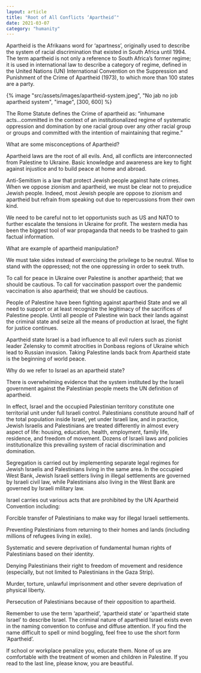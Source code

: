 ```yaml
---
layout: article
title: "Root of All Conflicts ‘Apartheid’"
date: 2021-03-07
category: "humanity"
---
```


Apartheid is the Afrikaans word for ‘apartness’, originally used to describe the system of racial discrimination that existed in South Africa until 1994. The term apartheid is not only a reference to South Africa’s former regime; it is used in international law to describe a category of regime, defined in the United Nations (UN) International Convention on the Suppression and Punishment of the Crime of Apartheid (1973), to which more than 100 states are a party.

<!-- excerpt -->

{% image "src/assets/images/apartheid-system.jpeg", "No jab no job apartheid system", "image", [300, 600] %}

The Rome Statute defines the Crime of apartheid as: “inhumane acts...committed in the context of an institutionalized regime of systematic oppression and domination by one racial group over any other racial group or groups and committed with the intention of maintaining that regime.”

What are some misconceptions of Apartheid?

Apartheid laws are the root of all evils. And, all conflicts are interconnected from Palestine to Ukraine. Basic knowledge and awareness are key to fight against injustice and to build peace at home and abroad.

Anti-Semitism is a law that protect Jewish people against hate crimes. When we oppose zionism and apartheid, we must be clear not to prejudice Jewish people. Indeed, most Jewish people are oppose to zionism and apartheid but refrain from speaking out due to repercussions from their own kind.

We need to be careful not to let opportunists such as US and NATO to further escalate the tensions in Ukraine for profit. The western media has been the biggest tool of war propaganda that needs to be trashed to gain factual information.

What are example of apartheid manipulation?

We must take sides instead of exercising the privilege to be neutral. Wise to stand with the oppressed; not the one oppressing in order to seek truth.

To call for peace in Ukraine over Palestine is another apartheid; that we should be cautious. To call for vaccination passport over the pandemic vaccination is also apartheid; that we should be cautious.

People of Palestine have been fighting against apartheid State and we all need to support or at least recognize the legitimacy of the sacrifices of Palestine people. Until all people of Palestine win back their lands against the criminal state and seize all the means of production at Israel, the fight for justice continues.

Apartheid state Israel is a bad influence to all evil rulers such as zionist leader Zelensky to commit atrocities in Donbass regions of Ukraine which lead to Russian invasion. Taking Palestine lands back from Apartheid state is the beginning of world peace.

Why do we refer to Israel as an apartheid state?

There is overwhelming evidence that the system instituted by the Israeli government against the Palestinian people meets the UN definition of apartheid.

In effect, Israel and the occupied Palestinian territory constitute one territorial unit under full Israeli control. Palestinians constitute around half of the total population inside Israel, yet under Israeli law, and in practice, Jewish Israelis and Palestinians are treated differently in almost every aspect of life: housing, education, health, employment, family life, residence, and freedom of movement. Dozens of Israeli laws and policies institutionalize this prevailing system of racial discrimination and domination.

Segregation is carried out by implementing separate legal regimes for Jewish Israelis and Palestinians living in the same area. In the occupied West Bank, Jewish Israeli settlers living in illegal settlements are governed by Israeli civil law, while Palestinians also living in the West Bank are governed by Israeli military law.

Israel carries out various acts that are prohibited by the UN Apartheid Convention including:

Forcible transfer of Palestinians to make way for illegal Israeli settlements.

Preventing Palestinians from returning to their homes and lands (including millions of refugees living in exile).

Systematic and severe deprivation of fundamental human rights of Palestinians based on their identity.

Denying Palestinians their right to freedom of movement and residence (especially, but not limited to Palestinians in the Gaza Strip).

Murder, torture, unlawful imprisonment and other severe deprivation of physical liberty.

Persecution of Palestinians because of their opposition to apartheid.

Remember to use the term ‘apartheid’, ‘apartheid state’ or ‘apartheid state Israel’ to describe Israel. The criminal nature of apartheid Israel exists even in the naming convention to confuse and diffuse attention. If you find the name difficult to spell or mind boggling, feel free to use the short form ‘Apartheid’.

If school or workplace penalize you, educate them. None of us are comfortable with the treatment of women and children in Palestine. If you read to the last line, please know, you are beautiful.
